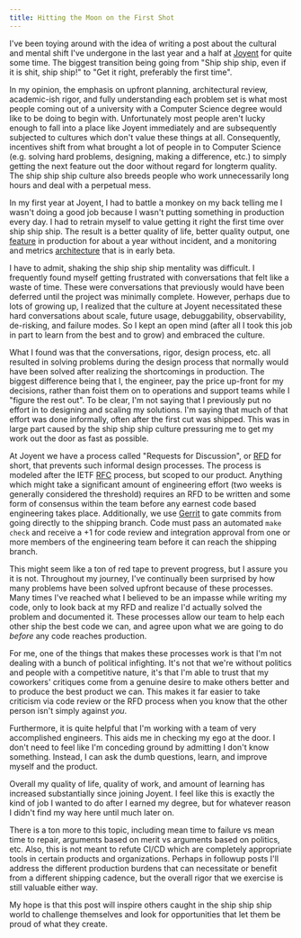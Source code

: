 ```yaml
---
title: Hitting the Moon on the First Shot
---
```


I've been toying around with the idea of writing a post about the cultural
and mental shift I've undergone in the last year and a half at
[Joyent](https://www.joyent.com) for quite some time. The biggest transition
being going from "Ship ship ship, even if it is shit, ship ship!" to "Get it
right, preferably the first time".

In my opinion, the emphasis on upfront planning, architectural review,
academic-ish rigor, and fully understanding each problem set is what most people
coming out of a university with a Computer Science degree would like to be doing
to begin with. Unfortunately most people aren't lucky enough to fall into a
place like Joyent immediately and are subsequently subjected to cultures which
don't value these things at all. Consequently, incentives shift from what
brought a lot of people in to Computer Science (e.g. solving hard problems,
designing, making a difference, etc.) to simply getting the next feature out the
door without regard for longterm quality. The ship ship ship culture also breeds
people who work unnecessarily long hours and deal with a perpetual mess.

In my first year at Joyent, I had to battle a monkey on my back telling me
I wasn't doing a good job because I wasn't putting something in production every
day. I had to retrain myself to value getting it right the first time over ship
ship ship. The result is a better quality of life, better quality output, one
[feature](https://github.com/joyent/rfd/blob/master/rfd/0005/README.md) in
production for about a year without incident, and a monitoring and metrics
[architecture](https://github.com/joyent/rfd/blob/master/rfd/0027/README.md)
that is in early beta.

I have to admit, shaking the ship ship ship mentality was difficult. I
frequently found myself getting frustrated with conversations that felt like
a waste of time. These were conversations that previously would have been
deferred until the project was minimally complete. However, perhaps due to lots
of growing up, I realized that the culture at Joyent necessitated these hard
conversations about scale, future usage, debuggability, observability,
de-risking, and failure modes. So I kept an open mind (after all I took this job
in part to learn from the best and to grow) and embraced the culture.

What I found was that the conversations, rigor, design process, etc. all
resulted in solving problems during the design process that normally would have
been solved after realizing the shortcomings in production. The biggest
difference being that I, the engineer, pay the price up-front for my decisions,
rather than foist them on to operations and support teams while I "figure the
rest out". To be clear, I'm not saying that I previously put no effort in to
designing and scaling my solutions. I'm saying that much of that effort
was done informally, often after the first cut was shipped. This was in large
part caused by the ship ship ship culture pressuring me to get my work out the
door as fast as possible.

At Joyent we have a process called "Requests for Discussion", or
[RFD](https://github.com/joyent/rfd) for short, that prevents such informal
design processes. The process is modeled after the
IETF [RFC](https://en.wikipedia.org/wiki/Request_for_Comments) process, but
scoped to our product. Anything which might take a significant amount of
engineering effort (two weeks is generally considered the threshold) requires an
RFD to be written and some form of consensus within the team before any earnest
code based engineering takes place. Additionally, we use
[Gerrit](https://www.gerritcodereview.com/) to gate commits from going directly
to the shipping branch. Code must pass an automated `make check` and receive a
+1 for code review and integration approval from one or more members of the
engineering team before it can reach the shipping branch.

This might seem like a ton of red tape to prevent progress, but I assure you it
is not. Throughout my journey, I've continually been surprised by how many
problems have been solved upfront because of these processes. Many times I've
reached what I believed to be an impasse while writing my code, only to look
back at my RFD and realize I'd actually solved the problem and documented it.
These processes allow our team to help each other ship the best code we can, and
agree upon what we are going to do _before_ any code reaches production.

For me, one of the things that makes these processes work is that I'm not
dealing with a bunch of political infighting. It's not that we're without
politics and people with a competitive nature, it's that I'm able to trust that
my coworkers' critiques come from a genuine desire to make others better and to
produce the best product we can. This makes it far easier to take criticism via
code review or the RFD process when you know that the other person isn't simply
against _you_.

Furthermore, it is quite helpful that I'm working with a team of very
accomplished engineers. This aids me in checking my ego at the door. I don't
need to feel like I'm conceding ground by admitting I don't know something.
Instead, I can ask the dumb questions, learn, and improve myself and the
product.

Overall my quality of life, quality of work, and amount of learning has
increased substantially since joining Joyent. I feel like this is exactly the
kind of job I wanted to do after I earned my degree, but for whatever reason I
didn't find my way here until much later on.

There is a ton more to this topic, including mean time to failure vs mean time
to repair, arguments based on merit vs arguments based on politics, etc. Also,
this is not meant to refute CI/CD which are completely appropriate tools in
certain products and organizations. Perhaps in followup posts I'll address the
different production burdens that can necessitate or benefit from a different
shipping cadence, but the overall rigor that we exercise is still valuable
either way.

My hope is that this post will inspire others caught in the ship ship ship world
to challenge themselves and look for opportunities that let them be proud
of what they create.
